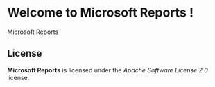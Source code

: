 # Welcome to Microsoft Reports !


Microsoft Reports



## License

**Microsoft Reports** is licensed under the *Apache Software License 2.0* license.
